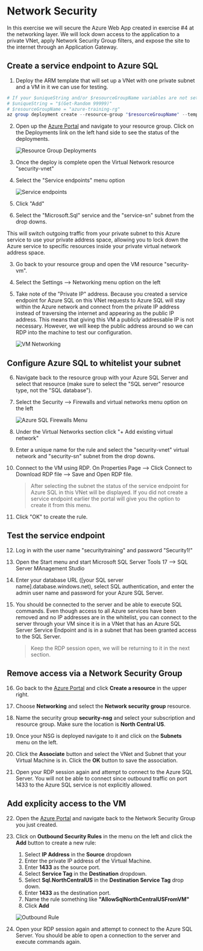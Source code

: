 # Network Security

In this exercise we will secure the Azure Web App created in exercise #4 at the networking layer.  We will lock down access to the application to a private VNet, apply Network Security Group filters, and expose the site to the internet through an Application Gateway.

## Create a service endpoint to Azure SQL

1. Deploy the ARM template that will set up a VNet with one private subnet and a VM in it we can use for testing.

```powershell
# If your $uniqueString and/or $resourceGroupName variables are not set, set them  here
# $uniqueString = "$(Get-Random 99999)"
# $resourceGroupName = "azure-training-rg"
az group deployment create --resource-group "$resourceGroupName" --template-file ./security-web-apps/azuredeploy.json --parameters '@./security-web-apps/azuredeploy.parameters.json' --parameters "{'uniqueString': { 'value': '$uniqueString' }}"
```

2. Open up the [Azure Portal](https://portal.azure.com) and navigate to your resource group.  Click on the Deployments link on the left hand side to see the status of the deployments.

    ![Resource Group Deployments](images/resource-group-deployments.png)

3. Once the deploy is complete open the Virtual Network resource "security-vnet"

4. Select the "Service endpoints" menu option

    ![Service endpoints](images/vnet-service-endpoint-menu.png)

5. Click "Add"

6. Select the "Microsoft.Sql" service and the "service-sn" subnet from the drop downs.

This will switch outgoing traffic from your private subnet to this Azure service to use your private address space, allowing you to lock down the Azure service to specific resources inside your private virtual network address space. 

3. Go back to your resource group and open the VM resource "security-vm".

4. Select the Settings --> Networking menu option on the left

5. Take note of the "Private IP" address.  Because you created a service endpoint for Azure SQL on this VNet requests to Azure SQL will stay within the Azure network and connect from the private IP address instead of traversing the internet and appearing as the public IP address.  This means that giving this VM a publicly addressable IP is not necessary.  However, we will keep the public address around so we can RDP into the machine to test our configuration.

    ![VM Networking](images/vm-networking.png)

## Configure Azure SQL to whitelist your subnet

6. Navigate back to the resource group with your Azure SQL Server and select that resource (make sure to select the "SQL server" resource type, not the "SQL database").

7. Select the Security --> Firewalls and virtual networks menu option on the left

    ![Azure SQL Firewalls Menu](images/azuresql-firewalls-menu.png)

8. Under the Virtual Networks section click "+ Add existing virtual network"

9. Enter a unique name for the rule and select the "security-vnet" virtual network and "security-sn" subnet from the drop downs.

10. Connect to the VM using RDP.  On Properties Page --> Click Connect to Download RDP file --> Save and Open RDP file.

    > After selecting the subnet the status of the service endpoint for Azure SQL in this VNet will be displayed.  If you did not create a service endpoint earlier the portal will give you the option to create it from this menu.

11. Click "OK" to create the rule.

## Test the service endpoint

12. Log in with the user name "securitytraining" and password "Security1!"

13. Open the Start menu and start Microsoft SQL Server Tools 17 --> SQL Server MAnagement Studio

14. Enter your database URL ([your SQL server name].database.windows.net), select SQL authentication, and enter the admin user name and password for your Azure SQL Server.

15. You should be connected to the server and be able to execute SQL commands.  Even though access to all Azure services have been removed and no IP addresses are in the whitelist, you can connect to the server through your VM since it is in a VNet that has an Azure SQL Server Service Endpoint and is in a subnet that has been granted access to the SQL Server.

    > Keep the RDP session open, we will be returning to it in the next section.

## Remove access via a Network Security Group

16. Go back to the [Azure Portal](https://portal.azure.com) and click **Create a resource** in the upper right.

17. Choose **Networking** and select the **Network security group** resource.

18. Name the security group **security-nsg** and select your subscription and resource group.  Make sure the location is **North Central US**.

19. Once your NSG is deployed navigate to it and click on the **Subnets** menu on the left.

20. Click the **Associate** button and select the VNet and Subnet that your Virtual Machine is in.  Click the **OK** button to save the association.

21. Open your RDP session again and attempt to connect to the Azure SQL Server.  You will not be able to connect since outbound traffic on port 1433 to the Azure SQL service is not explicitly allowed.

## Add explicity access to the VM

22. Open the [Azure Portal](https://portal.azure.com) and navigate back to the Network Security Group you just created.

23. Click on **Outbound Security Rules** in the menu on the left and click the **Add** button to create a new rule:

    1. Select **IP Address** in the **Source** dropdown
    2. Enter the private IP address of the Virtual Machine.
    3. Enter **1433** as the source port.
    4. Select **Service Tag** in the **Destination** dropdown.
    5. Select **Sql.NorthCentralUS** in the **Destination Service Tag** drop down. 
    6. Enter **1433** as the destination port.
    7. Name the rule something like **"AllowSqlNorthCentralUSFromVM"**
    8. Click **Add**

    ![Outbound Rule](images/nsg-outbound-sql-rule.png)

24. Open your RDP session again and attempt to connect to the Azure SQL Server. You should be able to open a connection to the server and execute commands again.
